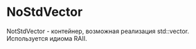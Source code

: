 # NoStdVector

NotStdVector - контейнер, возможная реализация std::vector. Используется идиома RAII.

